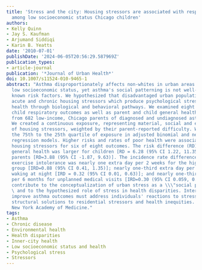 ```yaml
---
title: 'Stress and the city: Housing stressors are associated with respiratory health
  among low socioeconomic status Chicago children'
authors:
- Kelly Quinn
- Jay S. Kaufman
- Arjumand Siddiqi
- Karin B. Yeatts
date: '2010-07-01'
publishDate: '2024-06-05T20:56:29.587969Z'
publication_types:
- article-journal
publication: '*Journal of Urban Health*'
doi: 10.1007/s11524-010-9465-1
abstract: "Asthma disproportionately affects non-whites in urban areas and those of
  low socioeconomic status, yet asthma's social patterning is not well-explained by
  known risk factors. We hypothesized that disadvantaged urban populations experience
  acute and chronic housing stressors which produce psychological stress and impact
  health through biological and behavioral pathways. We examined eight outcomes: six
  child respiratory outcomes as well as parent and child general health, using data
  from 682 low-income, Chicago parents of diagnosed and undiagnosed asthmatic children.
  We created a continuous exposure, representing material, social and emotional dimensions
  of housing stressors, weighted by their parent-reported difficulty. We compared
  the 75th to the 25th quartile of exposure in adjusted binomial and negative binomial
  regression models. Higher risks and rates of poor health were associated with higher
  housing stressors for six of eight outcomes. The risk difference (RD) for poor/fair
  general health was larger for children [RD = 6.28 (95% CI 1.22, 11.35)] than for
  parents [RD=3.88 (95% CI -1.87, 9.63)]. The incidence rate difference (IRD) for
  exercise intolerance was nearly one extra day per 2 weeks for the higher exposure
  group [IRD=0.88 (95% CI 0.41, 1.35)]; nearly one-third extra day per 2 weeks for
  waking at night [IRD = 0.32 (95% CI 0.01, 0.63)]; and nearly one-third extra day
  per 6 months for unplanned medical visits [IRD=0.30 (95% CI 0.059, 0.54)]. Results
  contribute to the conceptualization of urban stress as a \\\"social pollutant\\\"\
  \ and to the hypothesized role of stress in health disparities. Interventions to
  improve asthma outcomes must address individuals' reactions to stress while we seek
  structural solutions to residential stressors and health inequities. © 2010 The
  New York Academy of Medicine."
tags:
- Asthma
- Chronic disease
- Environmental health
- Health disparities
- Inner-city health
- Low socioeconomic status and health
- Psychological stress
- Stressors
---
```

